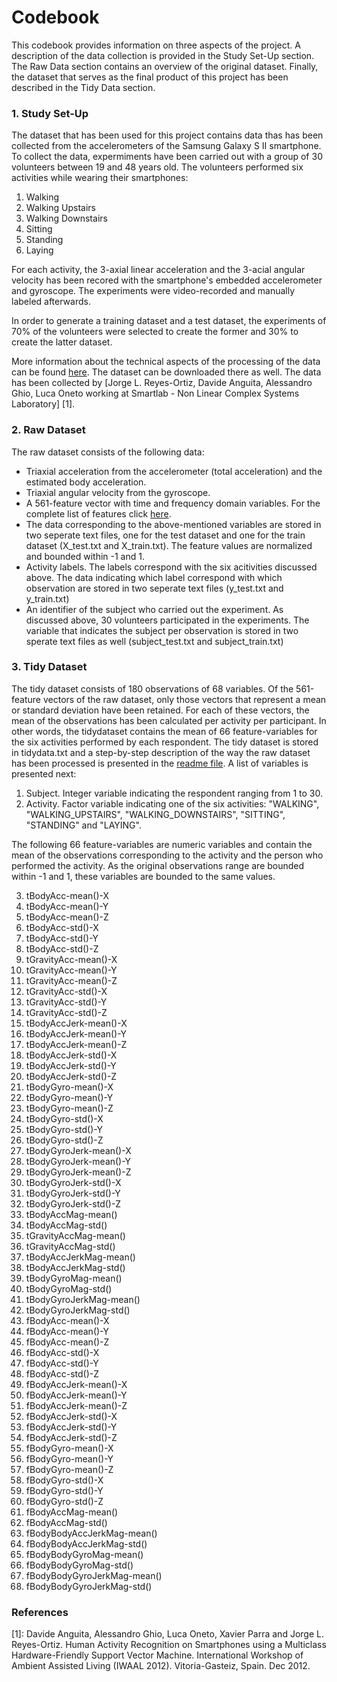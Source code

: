 Codebook
================
This codebook provides information on three aspects of the project. A description of the data collection is provided in the Study Set-Up section. The Raw Data section contains an overview of the original dataset. Finally, the dataset that serves as the final product of this project has been described in the Tidy Data section.

### 1. Study Set-Up
The dataset that has been used for this project contains data thas has been collected from the accelerometers of the Samsung Galaxy S II smartphone. To collect the data, expermiments have been carried out with a group of 30 volunteers between 19 and 48 years old. The volunteers performed six activities while wearing their smartphones: 

1. Walking
2. Walking Upstairs
3. Walking Downstairs
4. Sitting
5. Standing 
6. Laying

For each activity, the 3-axial linear acceleration and the 3-acial angular velocity has been recored with the smartphone's embedded accelerometer and gyroscope. The experiments were video-recorded and manually labeled afterwards. 

In order to generate a training dataset and a test dataset, the experiments of 70% of the volunteers were selected to create the former and 30% to create the latter dataset. 

More information about the technical aspects of the processing of the data can be found [here](http://archive.ics.uci.edu/ml/datasets/Human+Activity+Recognition+Using+Smartphones#). The dataset can be downloaded there as well. The data has been collected by [Jorge L. Reyes-Ortiz, Davide Anguita, Alessandro Ghio, Luca Oneto working at Smartlab - Non Linear Complex Systems Laboratory] [1]. 

### 2. Raw Dataset
The raw dataset consists of the following data:

- Triaxial acceleration from the accelerometer (total acceleration) and the estimated body acceleration. 
- Triaxial angular velocity from the gyroscope.  
- A 561-feature vector with time and frequency domain variables. For the complete list of features click [here](https://github.com/JSBreet/GCDCourseProject/blob/master/Features.md). 
- The data corresponding to the above-mentioned variables are stored in two seperate text files, one for the test dataset and one for the train dataset (X_test.txt and X_train.txt). The feature values are normalized and bounded within -1 and 1.
- Activity labels. The labels correspond with the six acitivities discussed above. The data indicating which label correspond with which observation are stored in two seperate text files (y_test.txt and y_train.txt)
- An identifier of the subject who carried out the experiment. As discussed above, 30 volunteers participated in the experiments. The variable that indicates the subject per observation is stored in two sperate text files as well (subject_test.txt and subject_train.txt)

### 3. Tidy Dataset
The tidy dataset consists of 180 observations of 68 variables. Of the 561-feature vectors of the raw dataset, only those vectors that represent a mean or standard deviation have been retained. For each of these vectors, the mean of the observations has been calculated per activity per participant. In other words, the tidydataset contains the mean of 66 feature-variables for the six activities performed by each respondent. The tidy dataset is stored in tidydata.txt and a step-by-step description of the way the raw dataset has been processed is presented in the [readme file](https://github.com/JSBreet/GCDCourseProject/blob/master/README.md). A list of variables is presented next:

1. Subject. Integer variable indicating the respondent ranging from 1 to 30.
2. Activity. Factor variable indicating one of the six activities: "WALKING", "WALKING_UPSTAIRS", "WALKING_DOWNSTAIRS", "SITTING", "STANDING" and "LAYING".

The following 66 feature-variables are numeric variables and contain the mean of the observations corresponding to the activity and the person who performed the activity. As the original observations range are bounded within -1 and 1, these variables are bounded to the same values.

3. tBodyAcc-mean()-X
4. tBodyAcc-mean()-Y
5. tBodyAcc-mean()-Z
6. tBodyAcc-std()-X
7. tBodyAcc-std()-Y
8. tBodyAcc-std()-Z
9. tGravityAcc-mean()-X
10. tGravityAcc-mean()-Y
11. tGravityAcc-mean()-Z
12. tGravityAcc-std()-X
13. tGravityAcc-std()-Y
14. tGravityAcc-std()-Z
15. tBodyAccJerk-mean()-X
16. tBodyAccJerk-mean()-Y
17. tBodyAccJerk-mean()-Z
18. tBodyAccJerk-std()-X
19. tBodyAccJerk-std()-Y
20. tBodyAccJerk-std()-Z
21. tBodyGyro-mean()-X
22. tBodyGyro-mean()-Y
23. tBodyGyro-mean()-Z
24. tBodyGyro-std()-X
25. tBodyGyro-std()-Y
26. tBodyGyro-std()-Z
27. tBodyGyroJerk-mean()-X
28. tBodyGyroJerk-mean()-Y
29. tBodyGyroJerk-mean()-Z
30. tBodyGyroJerk-std()-X
31. tBodyGyroJerk-std()-Y
32. tBodyGyroJerk-std()-Z
33. tBodyAccMag-mean()
34. tBodyAccMag-std()
35. tGravityAccMag-mean()
36. tGravityAccMag-std()
37. tBodyAccJerkMag-mean()
38. tBodyAccJerkMag-std()
39. tBodyGyroMag-mean()
40. tBodyGyroMag-std()
41. tBodyGyroJerkMag-mean()
42. tBodyGyroJerkMag-std()
43. fBodyAcc-mean()-X
44. fBodyAcc-mean()-Y
45. fBodyAcc-mean()-Z
46. fBodyAcc-std()-X
47. fBodyAcc-std()-Y
48. fBodyAcc-std()-Z
49. fBodyAccJerk-mean()-X
50. fBodyAccJerk-mean()-Y
51. fBodyAccJerk-mean()-Z
52. fBodyAccJerk-std()-X
53. fBodyAccJerk-std()-Y
54. fBodyAccJerk-std()-Z
55. fBodyGyro-mean()-X
56. fBodyGyro-mean()-Y
57. fBodyGyro-mean()-Z
58. fBodyGyro-std()-X
59. fBodyGyro-std()-Y
60. fBodyGyro-std()-Z
61. fBodyAccMag-mean()
62. fBodyAccMag-std()
63. fBodyBodyAccJerkMag-mean()
64. fBodyBodyAccJerkMag-std()
65. fBodyBodyGyroMag-mean()
66. fBodyBodyGyroMag-std()
67. fBodyBodyGyroJerkMag-mean()
68. fBodyBodyGyroJerkMag-std() 


### References
[1]: Davide Anguita, Alessandro Ghio, Luca Oneto, Xavier Parra and Jorge L. Reyes-Ortiz. Human Activity Recognition on Smartphones using a Multiclass Hardware-Friendly Support Vector Machine. International Workshop of Ambient Assisted Living (IWAAL 2012). Vitoria-Gasteiz, Spain. Dec 2012.
